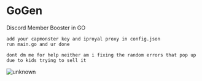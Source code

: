 
# GoGen
Discord Member Booster in GO

```
add your capmonster key and iproyal proxy in config.json
run main.go and ur done

dont dm me for help neither am i fixing the random errors that pop up due to kids trying to sell it
```

![unknown](https://user-images.githubusercontent.com/110062350/196701250-16c21a34-8480-47a8-a5f5-57b4af00ef23.png)
